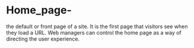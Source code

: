 # Home_page-
the default or front page of a site. It is the first page that visitors see when they load a URL. Web managers can control the home page as a way of directing the user experience.
